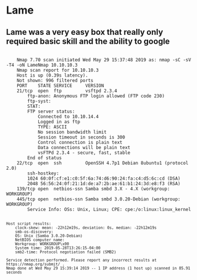 # Lame

## Lame was a very easy box that really only required basic skill and the ability to google

<code>	
	Nmap 7.70 scan initiated Wed May 29 15:37:48 2019 as: nmap -sC -sV -T4 -oN LameNmap 10.10.10.3
	Nmap scan report for 10.10.10.3
	Host is up (0.39s latency).
	Not shown: 996 filtered ports
	PORT    STATE SERVICE     VERSION
	21/tcp  open  ftp         vsftpd 2.3.4
		ftp-anon: Anonymous FTP login allowed (FTP code 230)
 		ftp-syst: 
   		STAT: 
		FTP server status:
      		Connected to 10.10.14.4
      		Logged in as ftp
      		TYPE: ASCII
      		No session bandwidth limit
      		Session timeout in seconds is 300
      		Control connection is plain text
      		Data connections will be plain text
      		vsFTPd 2.3.4 - secure, fast, stable
		End of status
	22/tcp  open  ssh         OpenSSH 4.7p1 Debian 8ubuntu1 (protocol 2.0)
 		ssh-hostkey: 
  		1024 60:0f:cf:e1:c0:5f:6a:74:d6:90:24:fa:c4:d5:6c:cd (DSA)
  		2048 56:56:24:0f:21:1d:de:a7:2b:ae:61:b1:24:3d:e8:f3 (RSA)
	139/tcp open  netbios-ssn Samba smbd 3.X - 4.X (workgroup: WORKGROUP)
	445/tcp open  netbios-ssn Samba smbd 3.0.20-Debian (workgroup: WORKGROUP)
		Service Info: OSs: Unix, Linux; CPE: cpe:/o:linux:linux_kernel

	Host script results:
		clock-skew: mean: -22h12m19s, deviation: 0s, median: -22h12m19s
 		smb-os-discovery: 
   		OS: Unix (Samba 3.0.20-Debian)
   		NetBIOS computer name: 
   		Workgroup: WORKGROUP\x00
  		System time: 2019-05-28T13:26:15-04:00
		smb2-time: Protocol negotiation failed (SMB2)

	Service detection performed. Please report any incorrect results at https://nmap.org/submit/ .
	Nmap done at Wed May 29 15:39:14 2019 -- 1 IP address (1 host up) scanned in 85.91 seconds
</code>
